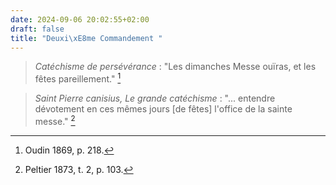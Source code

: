 ```yaml
---
date: 2024-09-06 20:02:55+02:00
draft: false
title: "Deuxi\xE8me Commandement "
---
```





> *Catéchisme de persévérance* : "Les dimanches Messe ouïras, et les fêtes pareillement." [^1]

[^1]: Oudin 1869, p. 218.

> *Saint Pierre canisius, Le grande catéchisme* : "... entendre dévotement en ces mêmes jours [de fêtes] l'office de la sainte messe." [^2]

[^2]: Peltier 1873, t. 2, p. 103.
